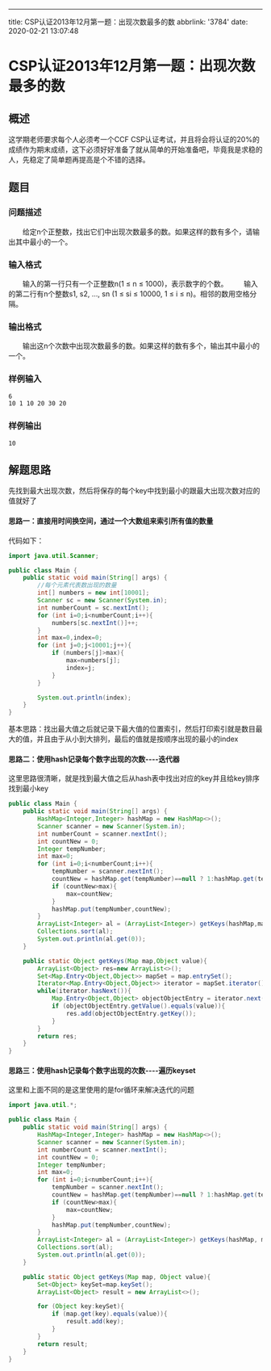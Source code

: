 ---
title: CSP认证2013年12月第一题：出现次数最多的数
abbrlink: '3784'
date: 2020-02-21 13:07:48

# CSP认证2013年12月第一题：出现次数最多的数

## 概述

这学期老师要求每个人必须考一个CCF CSP认证考试，并且将会将认证的20%的成绩作为期末成绩，这下必须好好准备了就从简单的开始准备吧，毕竟我是求稳的人，先稳定了简单题再提高是个不错的选择。

## 题目

### 问题描述
　　给定n个正整数，找出它们中出现次数最多的数。如果这样的数有多个，请输出其中最小的一个。
### 输入格式
　　输入的第一行只有一个正整数n(1 ≤ n ≤ 1000)，表示数字的个数。
　　输入的第二行有n个整数s1, s2, …, sn (1 ≤ si ≤ 10000, 1 ≤ i ≤ n)。相邻的数用空格分隔。
### 输出格式
　　输出这n个次数中出现次数最多的数。如果这样的数有多个，输出其中最小的一个。
### 样例输入
```bash
6
10 1 10 20 30 20
```
### 样例输出

`10`

## 解题思路

先找到最大出现次数，然后将保存的每个key中找到最小的跟最大出现次数对应的值就好了

#### 思路一：直接用时间换空间，通过一个大数组来索引所有值的数量

代码如下：

```java
import java.util.Scanner;

public class Main {
    public static void main(String[] args) {
        //每个元素代表数出现的数量
        int[] numbers = new int[10001];
        Scanner sc = new Scanner(System.in);
        int numberCount = sc.nextInt();
        for (int i=0;i<numberCount;i++){
            numbers[sc.nextInt()]++;
        }
        int max=0,index=0;
        for (int j=0;j<10001;j++){
            if (numbers[j]>max){
                max=numbers[j];
                index=j;
            }
        }

        System.out.println(index);
    }
}

```
基本思路：找出最大值之后就记录下最大值的位置索引，然后打印索引就是数目最大的值，并且由于从小到大排列，最后的值就是按顺序出现的最小的index

#### 思路二：使用hash记录每个数字出现的次数----迭代器
这里思路很清晰，就是找到最大值之后从hash表中找出对应的key并且给key排序找到最小key
```java
public class Main {
    public static void main(String[] args) {
        HashMap<Integer,Integer> hashMap = new HashMap<>();
        Scanner scanner = new Scanner(System.in);
        int numberCount = scanner.nextInt();
        int countNew = 0;
        Integer tempNumber;
        int max=0;
        for (int i=0;i<numberCount;i++){
            tempNumber = scanner.nextInt();
            countNew = hashMap.get(tempNumber)==null ? 1:hashMap.get(tempNumber)+1;
            if (countNew>max){
                max=countNew;
            }
            hashMap.put(tempNumber,countNew);
        }
        ArrayList<Integer> al = (ArrayList<Integer>) getKeys(hashMap,max);
        Collections.sort(al);
        System.out.println(al.get(0));
    }

    public static Object getKeys(Map map,Object value){
        ArrayList<Object> res=new ArrayList<>();
        Set<Map.Entry<Object,Object>> mapSet = map.entrySet();
        Iterator<Map.Entry<Object,Object>> iterator = mapSet.iterator();
        while(iterator.hasNext()){
            Map.Entry<Object,Object> objectObjectEntry = iterator.next();
            if (objectObjectEntry.getValue().equals(value)){
                res.add(objectObjectEntry.getKey());
            }
        }
        return res;
    }
}

```

#### 思路三：使用hash记录每个数字出现的次数----遍历keyset

这里和上面不同的是这里使用的是for循环来解决迭代的问题
```java
import java.util.*;

public class Main {
    public static void main(String[] args) {
        HashMap<Integer,Integer> hashMap = new HashMap<>();
        Scanner scanner = new Scanner(System.in);
        int numberCount = scanner.nextInt();
        int countNew = 0;
        Integer tempNumber;
        int max=0;
        for (int i=0;i<numberCount;i++){
            tempNumber = scanner.nextInt();
            countNew = hashMap.get(tempNumber)==null ? 1:hashMap.get(tempNumber)+1;
            if (countNew>max){
                max=countNew;
            }
            hashMap.put(tempNumber,countNew);
        }
        ArrayList<Integer> al = (ArrayList<Integer>) getKeys(hashMap, max);
        Collections.sort(al);
        System.out.println(al.get(0));
    }

    public static Object getKeys(Map map, Object value){
        Set<Object> keySet=map.keySet();
        ArrayList<Object> result = new ArrayList<>();

        for (Object key:keySet){
            if (map.get(key).equals(value)){
                result.add(key);
            }
        }
        return result;
    }
}

```
